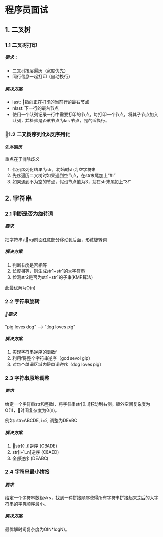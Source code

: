 # 程序员面试

## 1. 二叉树

### 1.1 二叉树打印

##### 要求：
* 二叉树按层遍历（宽度优先）
* 同行信息一起打印（自动换行）

##### 解决方案

* last: 指向正在打印的当前行的最右节点
* nlast: 下一行的最右节点
* 使用一个队列记录一行中需要打印的节点，每打印一个节点，将其子节点加入队列，并检验是否该节点为last节点，是的话换行。



### 1.2 二叉树序列化&反序列化

#### 先序遍历

重点在于消除歧义
1. 假设序列化结果为str，初始时str为空字符串
2. 先序遍历二叉树时如果遇到空节点，在str末尾加上“#!”
3. 如果遇到不为空的节点，假设节点值为3，就在str末尾加上“3!”

## 2. 字符串

### 2.1 判断是否为旋转词

##### 要求

把字符串strqi前面任意部分移动到后面，形成旋转词

##### 解决方案

1. 判断长度是否相等
2. 长度相等，则生成str1+str1的大字符串
3. 检测str2是否为str1+str1的子串(KMP算法)

此最优解为O(n)

### 2.2 字符串旋转

##### 要求
"pig loves dog" --> "dog loves pig"

##### 解决方案

1. 实现字符串逆序的函数f
1. 利用f将整个字符串逆序（god sevol gip）
1. 对每个单词区域内将单词逆序（dog loves pig）

### 2.3 字符串原地调整

##### 要求
给定一个字符串str和整数i，将字符串str[0..i]移动到右侧。额外空间复杂度为O(1)，时间复杂度为O(n)。

例如: str=ABCDE, i=2, 调整为DEABC

##### 解决方案
1. str[0..i]逆序 (CBADE)
2. str[i+1..n]逆序 (CBAED)
3. 全部逆序 (DEABC)


### 2.4 字符串最小拼接

##### 要求 
给定一个字符串数组strs，找到一种拼接顺序使得所有字符串拼接起来之后的大字符串的字典顺序最小。
##### 解决方案
最优解时间复杂度为O(N*logN)。
